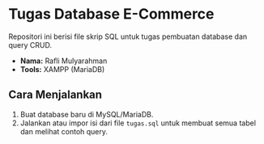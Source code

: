 # Tugas Database E-Commerce

Repositori ini berisi file skrip SQL untuk tugas pembuatan database dan query CRUD.

- **Nama:** Rafli Mulyarahman
- **Tools:** XAMPP (MariaDB)

## Cara Menjalankan

1. Buat database baru di MySQL/MariaDB.
2. Jalankan atau impor isi dari file `tugas.sql` untuk membuat semua tabel dan melihat contoh query.